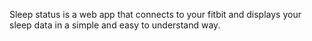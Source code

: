 Sleep status is a web app that connects to your fitbit and displays your sleep data in a simple and easy to understand way.